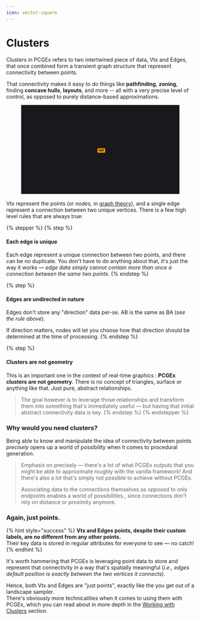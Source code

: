 ```yaml
---
icon: vector-square
---
```


# Clusters

Clusters in PCGEx refers to two intertwined piece of data, Vtx and Edges, that once combined form a transient graph structure that represent connectivity between points.

That connectivity makes it easy to do things like **pathfinding**, **zoning**, finding **concave hulls**,  **layouts**, and more -- all with a very precise level of control, as opposed to purely distance-based approximations.

<figure><img src="../../.gitbook/assets/placeholder-wide.jpg" alt=""><figcaption></figcaption></figure>

Vtx represent the points (or _nodes,_ in [graph theory](https://en.wikipedia.org/wiki/Graph_theory)), and a single edge represent a connection between two unique vertices. There is a few high level rules that are always true:

{% stepper %}
{% step %}
#### Each edge is unique

Each edge represent a unique connection between two points, and there can be no duplicate. You don't have to do anything about that, it's just the way it works — _edge data simply cannot contain more than once a connection between the same two points._
{% endstep %}

{% step %}
#### Edges are undirected in nature

Edges don't store any "direction" data per-se. AB is the same as BA (_see the rule above_).

If direction matters, nodes will let you choose how that direction should be determined at the time of processing.
{% endstep %}

{% step %}
#### Clusters are not geometry

This is an important one in the context of real-time graphics : **PCGEx clusters are not geometry**. There is no concept of triangles, surface or anything like that. Just pure, abstract relationships.

> The goal however is to leverage those relationships and transform them into something that's immediately useful — but having that initial abstract connectivity data is key.
{% endstep %}
{% endstepper %}

### Why would you need clusters?

Being able to know and manipulate the idea of connectivity between points _precisely_ opens up a world of possibility when it comes to procedural generation.

> Emphasis on precisely — there's a lot of what PCGEx outputs that you might be able to approximate roughly with the vanilla framework! And there's also a lot that's simply not possible to achieve without PCGEx.&#x20;
>
> Associating data to the connections themselves as opposed to only endpoints enables a world of possibilities., since connections don't rely on distance or proximity anymore.

### Again, just points.

{% hint style="success" %}
**Vtx and Edges points, despite their custom labels, are no different from any other points.** \
Their key data is stored in regular attributes for everyone to see — no catch!
{% endhint %}

It's worth hammering that PCGEx is leveraging point data to store and represent that connectivity in a way that's spatially meaningful (_i.e., edges default position is exactly between the two vertices it connects_).

Hence, both Vtx and Edges are "just points", exactly like the you get out of a landscape sampler.\
There's obviously more technicalities when it comes to using them with PCGEx, which you can read about in more depth in the [Working with Clusters](../../working-with-pcgex/clusters/) section.

